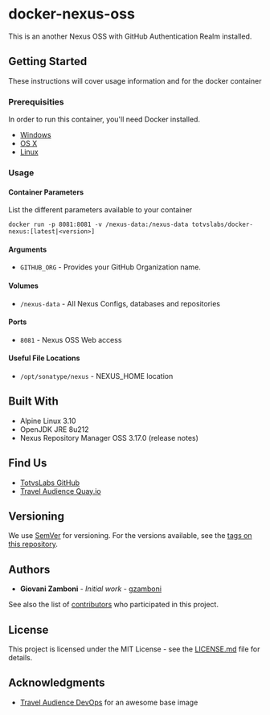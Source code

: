 # docker-nexus-oss

This is an another Nexus OSS with GitHub Authentication Realm installed.

## Getting Started

These instructions will cover usage information and for the docker container

### Prerequisities

In order to run this container, you'll need Docker installed.

* [Windows](https://docs.docker.com/windows/started)
* [OS X](https://docs.docker.com/mac/started/)
* [Linux](https://docs.docker.com/linux/started/)

### Usage

#### Container Parameters

List the different parameters available to your container

```shell
docker run -p 8081:8081 -v /nexus-data:/nexus-data totvslabs/docker-nexus:[latest|<version>]
```

#### Arguments

* `GITHUB_ORG` - Provides your GitHub Organization name.

#### Volumes

* `/nexus-data` - All Nexus Configs, databases and repositories

#### Ports

* `8081` - Nexus OSS Web access

#### Useful File Locations

* `/opt/sonatype/nexus` - NEXUS_HOME location

## Built With

* Alpine Linux 3.10
* OpenJDK JRE 8u212
* Nexus Repository Manager OSS 3.17.0 (release notes)

## Find Us

* [TotvsLabs GitHub](https://github.com/totvslabs/docker-nexus-oss)
* [Travel Audience Quay.io](https://quay.io/repository/travelaudience/docker-nexus)

## Versioning

We use [SemVer](http://semver.org/) for versioning. For the versions available, see the
[tags on this repository](https://github.com/totvslabs/docker-nexus-oss).

## Authors

* **Giovani Zamboni** - *Initial work* - [gzamboni](https://github.com/gzamboni)

See also the list of [contributors](https://github.com/totvslabs/docker-nexus-oss/contributors) who participated in this project.

## License

This project is licensed under the MIT License - see the [LICENSE.md](LICENSE.md) file for details.

## Acknowledgments

* [Travel Audience DevOps](https://github.com/travelaudience) for an awesome base image
